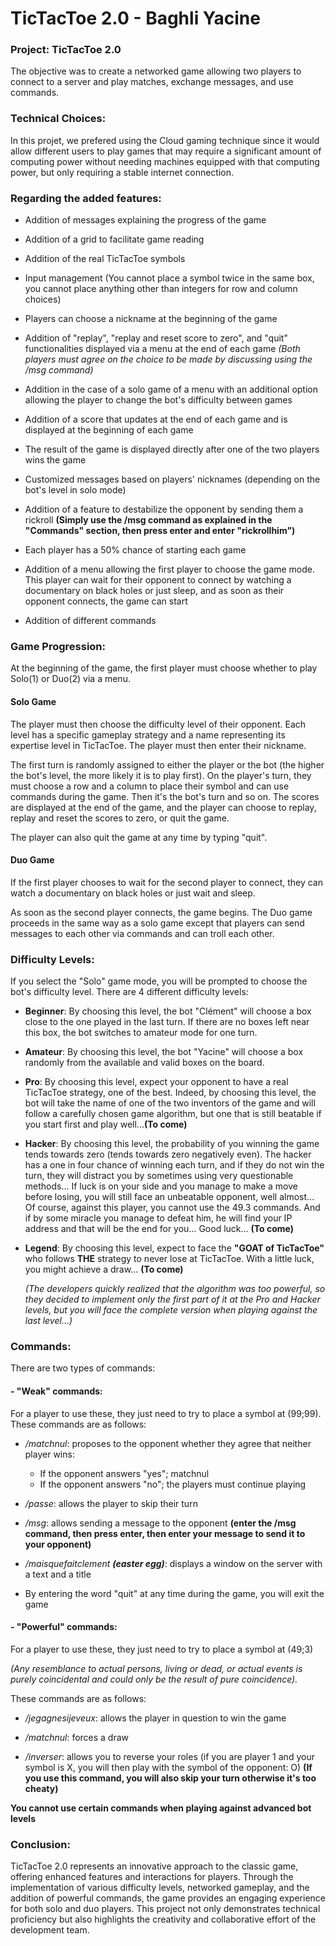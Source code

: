 # TicTacToe 2.0 - Baghli Yacine

### Project: TicTacToe 2.0

The objective was to create a networked game allowing two players to connect to a server and play matches, exchange messages, and use commands.

### Technical Choices:

In this projet, we prefered using the Cloud gaming technique since it would allow different users to play games that may require a significant amount of computing power without needing machines equipped with that computing power, but only requiring a stable internet connection.


### Regarding the added features:

- Addition of messages explaining the progress of the game

- Addition of a grid to facilitate game reading

- Addition of the real TicTacToe symbols

- Input management (You cannot place a symbol twice in the same box, you cannot place anything other than integers for row and column choices)

- Players can choose a nickname at the beginning of the game

- Addition of "replay", "replay and reset score to zero", and "quit" functionalities displayed via a menu at the end of each game *(Both players must agree on the choice to be made by discussing using the /msg command)*

- Addition in the case of a solo game of a menu with an additional option allowing the player to change the bot's difficulty between games

- Addition of a score that updates at the end of each game and is displayed at the beginning of each game

- The result of the game is displayed directly after one of the two players wins the game

- Customized messages based on players' nicknames (depending on the bot's level in solo mode)

- Addition of a feature to destabilize the opponent by sending them a rickroll **(Simply use the /msg command as explained in the "Commands" section, then press enter and enter "rickrollhim")**

- Each player has a 50% chance of starting each game

- Addition of a menu allowing the first player to choose the game mode. This player can wait for their opponent to connect by watching a documentary on black holes or just sleep, and as soon as their opponent connects, the game can start

- Addition of different commands

### Game Progression:
At the beginning of the game, the first player must choose whether to play Solo(1) or Duo(2) via a menu.

#### Solo Game

The player must then choose the difficulty level of their opponent. Each level has a specific gameplay strategy and a name representing its expertise level in TicTacToe.
The player must then enter their nickname.

The first turn is randomly assigned to either the player or the bot (the higher the bot's level, the more likely it is to play first). On the player's turn, they must choose a row and a column to place their symbol and can use commands during the game. Then it's the bot's turn and so on.
The scores are displayed at the end of the game, and the player can choose to replay, replay and reset the scores to zero, or quit the game.

The player can also quit the game at any time by typing "quit".

#### Duo Game

If the first player chooses to wait for the second player to connect, they can watch a documentary on black holes or just wait and sleep.

As soon as the second player connects, the game begins. The Duo game proceeds in the same way as a solo game except that players can send messages to each other via commands and can troll each other.


### Difficulty Levels:

If you select the "Solo" game mode, you will be prompted to choose the bot's difficulty level.
There are 4 different difficulty levels:

- **Beginner**: By choosing this level, the bot "Clément" will choose a box close to the one played in the last turn. If there are no boxes left near this box, the bot switches to amateur mode for one turn.

- **Amateur**: By choosing this level, the bot "Yacine" will choose a box randomly from the available and valid boxes on the board.

- **Pro**: By choosing this level, expect your opponent to have a real TicTacToe strategy, one of the best. Indeed, by choosing this level, the bot will take the name of one of the two inventors of the game and will follow a carefully chosen game algorithm, but one that is still beatable if you start first and play well...**(To come)**

- **Hacker**: By choosing this level, the probability of you winning the game tends towards zero (tends towards zero negatively even). The hacker has a one in four chance of winning each turn, and if they do not win the turn, they will distract you by sometimes using very questionable methods...
If luck is on your side and you manage to make a move before losing, you will still face an unbeatable opponent, well almost... Of course, against this player, you cannot use the 49.3 commands. And if by some miracle you manage to defeat him, he will find your IP address and that will be the end for you... Good luck... **(To come)**

- **Legend**: By choosing this level, expect to face the **"GOAT of TicTacToe"** who follows **THE** strategy to never lose at TicTacToe. With a little luck, you might achieve a draw... **(To come)**

    *(The developers quickly realized that the algorithm was too powerful, so they decided to implement only the first part of it at the Pro and Hacker levels, but you will face the complete version when playing against the last level...)*

### Commands:
There are two types of commands:

#### - "Weak" commands:

For a player to use these, they just need to try to place a symbol at (99;99). These commands are as follows:

- */matchnul*: proposes to the opponent whether they agree that neither player wins:
    - If the opponent answers "yes"; matchnul
    - If the opponent answers "no"; the players must continue playing

- */passe*: allows the player to skip their turn

- */msg*: allows sending a message to the opponent **(enter the /msg command, then press enter, then enter your message to send it to your opponent)**

- */maisquefaitclement **(easter egg)***: displays a window on the server with a text and a title

- By entering the word "quit" at any time during the game, you will exit the game


#### - "Powerful" commands:

For a player to use these, they just need to try to place a symbol at (49;3)

*(Any resemblance to actual persons, living or dead, or actual events is purely coincidental and could only be the result of pure coincidence).*

These commands are as follows:

- */jegagnesijeveux*: allows the player in question to win the game

- */matchnul*: forces a draw

- */inverser*: allows you to reverse your roles (if you are player 1 and your symbol is X, you will then play with the symbol of the opponent: O) **(If you use this command, you will also skip your turn otherwise it's too cheaty)**

**You cannot use certain commands when playing against advanced bot levels**

### Conclusion:
TicTacToe 2.0 represents an innovative approach to the classic game, offering enhanced features and interactions for players. Through the implementation of various difficulty levels, networked gameplay, and the addition of powerful commands, the game provides an engaging experience for both solo and duo players. This project not only demonstrates technical proficiency but also highlights the creativity and collaborative effort of the development team.
